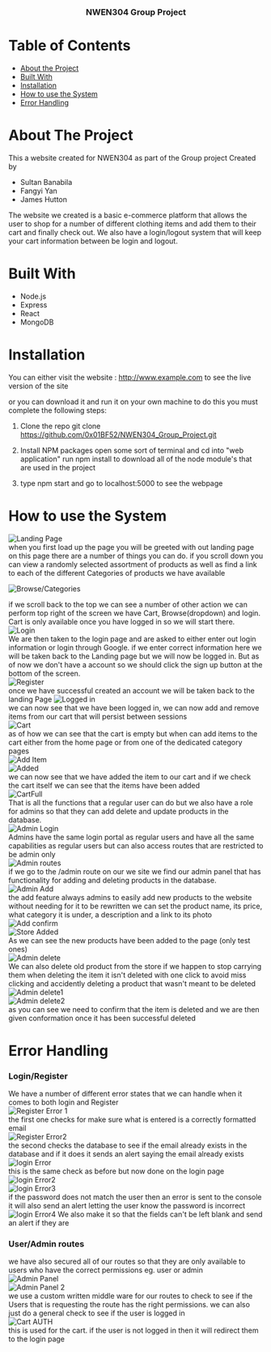 
  <h3 align="center">NWEN304 Group Project</h3>



<!-- TABLE OF CONTENTS -->
# Table of Contents

* [About the Project](#about-the-project)
* [Built With](#built-with)
* [Installation](#installation)
* [How to use the System](#how-to-use-the-system)
* [Error Handling](#error-handling)




# About The Project
This a website created for NWEN304 as part of the Group project
Created by

* Sultan Banabila
* Fangyi Yan
* James Hutton

The website we created is a basic e-commerce platform that allows
the user to shop for a number of different clothing items and add them
to their cart and finally check out. We also have a login/logout system
that will keep your cart information between be login and logout.


# Built With

* Node.js
* Express
* React
* MongoDB


# Installation

You can either visit the website : http://www.example.com to see the live version of the site

or you can download it and run it on your own machine
to do this you must complete the following steps:

1. Clone the repo
git clone https://github.com/0x01BF52/NWEN304_Group_Project.git

2. Install NPM packages
open some sort of terminal and cd into "web application"
run npm install to download all of the node module's that are used in the project

3. type npm start and go to localhost:5000 to see the webpage



# How to use the System
![Landing Page](https://github.com/0x01BF52/NWEN304_Group_Project/blob/master/Images/How%20To/Home.png)  
when you first load up the page you will be greeted with out landing page
on this page there are a number of things you can do.
if you scroll down you can view a randomly selected assortment of products
as well as find a link to each of the different Categories of products we have available    

![Browse/Categories](https://github.com/0x01BF52/NWEN304_Group_Project/blob/master/Images/How%20To/Home%20Browse.png)  

if we scroll back to the top we can see a number of other action we can perform
top right of the screen we have Cart, Browse(dropdown) and login.
Cart is only available once you have logged in so we will start there.  
![Login](https://github.com/0x01BF52/NWEN304_Group_Project/blob/master/Images/How%20To/Login%20(Small).png)  
We are then taken to the login page and are asked to either enter out login information
or login through Google. if we enter correct information here we will be taken back to the
Landing page but we will now be logged in. But as of now we don't have a account
so we should click the sign up button at the bottom of the screen.  
![Register](https://github.com/0x01BF52/NWEN304_Group_Project/blob/master/Images/How%20To/Register%20(Small).png)  
once we have successful created an account we will be taken back to the landing Page
![Logged in](https://github.com/0x01BF52/NWEN304_Group_Project/blob/master/Images/How%20To/Home%20Logged%20in.png)  
we can now see that we have been logged in, we can now add and remove items from our cart that will persist between sessions  
![Cart](https://github.com/0x01BF52/NWEN304_Group_Project/blob/master/Images/How%20To/EmptyCart%20(Small).png)  
as of how we can see that the cart is empty but when can add items to the cart either from the home page or
from one of the dedicated category pages  
![Add Item](https://github.com/0x01BF52/NWEN304_Group_Project/blob/master/Images/How%20To/Add%20Item.png)  
![Added](https://github.com/0x01BF52/NWEN304_Group_Project/blob/master/Images/How%20To/Added.png)  
we can now see that we have added the item to our cart and if we check the cart itself
we can see that the items have been added   
![CartFull](https://github.com/0x01BF52/NWEN304_Group_Project/blob/master/Images/How%20To/CartFull.png)  
That is all the functions that a regular user can do but we also have a role for
admins so that they can add delete and update products in the database.  
![Admin Login](https://github.com/0x01BF52/NWEN304_Group_Project/blob/master/Images/How%20To/Admin%20Login.png)  
Admins have the same login portal as regular users and have all the same capabilities as regular users
but can also access routes that are restricted to be admin only  
![Admin routes](https://github.com/0x01BF52/NWEN304_Group_Project/blob/master/Images/How%20To/Admin%20Panel%20(Small).png)  
if we go to the /admin route on our we site we find our admin panel that has functionality for
adding and deleting products in the database.  
![Admin Add](https://github.com/0x01BF52/NWEN304_Group_Project/blob/master/Images/How%20To/Add%20Product.png)  
the add feature always admins to easily add new products to the website without needing for it to be rewritten
we can set the product name, its price, what category it is under, a description and a link to its photo  
![Add confirm](https://github.com/0x01BF52/NWEN304_Group_Project/blob/master/Images/How%20To/add%20confrim.png)  
![Store Added](https://github.com/0x01BF52/NWEN304_Group_Project/blob/master/Images/How%20To/StoreAdd.png)  
As we can see the new products have been added to the page (only test ones)  
![Admin delete](https://github.com/0x01BF52/NWEN304_Group_Project/blob/master/Images/How%20To/Admin%20Panel%20(Small).png)  
We can also delete old product from the store if we happen to stop carrying them
when deleting the item it isn't deleted with one click to avoid miss clicking and accidently
deleting a product that wasn't meant to be deleted  
![Admin delete1](https://github.com/0x01BF52/NWEN304_Group_Project/blob/master/Images/How%20To/Delete%20Confirm.png)  
![Admin delete2](https://github.com/0x01BF52/NWEN304_Group_Project/blob/master/Images/How%20To/Delete%20Confirm2.png)  
as you can see we need to confirm that the item is deleted and we are then given conformation
once it has been successful deleted  


# Error Handling



### Login/Register

We have a number of different error states that we can handle
when it comes to both login and Register  
![Register Error 1](https://github.com/0x01BF52/NWEN304_Group_Project/blob/master/Images/Error%20Handling/register%201.png)  
the first one checks for make sure what is entered is a correctly formatted email  
![Register Error2](https://github.com/0x01BF52/NWEN304_Group_Project/blob/master/Images/Error%20Handling/register%202.png)  
the second checks the database to see if the email already exists in the database and if it does
it sends an alert saying the email already exists  
![login Error](https://github.com/0x01BF52/NWEN304_Group_Project/blob/master/Images/Error%20Handling/login%201.png)  
this is the same check as before but now done on the login page  
![login Error2](https://github.com/0x01BF52/NWEN304_Group_Project/blob/master/Images/Error%20Handling/login%202.png)  
![login Error3](https://github.com/0x01BF52/NWEN304_Group_Project/blob/master/Images/Error%20Handling/login3.png)  
if the password does not match the user then an error is sent to the console
it will also send an alert letting the user know the password is incorrect  
![login Error4](https://github.com/0x01BF52/NWEN304_Group_Project/blob/master/Images/Error%20Handling/login%203.png)
We also make it so that the fields can't be left blank and send an alert if they are

### User/Admin routes
we have also secured all of our routes so that they are only available to
users who have the correct permissions eg. user or admin  
![Admin Panel](https://github.com/0x01BF52/NWEN304_Group_Project/blob/master/Images/Error%20Handling/Auth%20Check.png)  
![Admin Panel 2](https://github.com/0x01BF52/NWEN304_Group_Project/blob/master/Images/Error%20Handling/Auth%20Check%202.png)  
we use a custom written middle ware for our routes to check to see if the Users
that is requesting the route has the right permissions.
we can also just do a general check to see if the user is logged in  
![Cart AUTH](https://github.com/0x01BF52/NWEN304_Group_Project/blob/master/Images/Error%20Handling/Cart%20Auth.png)  
this is used for the cart. if the user is not logged in then it will redirect
them to the login page  
